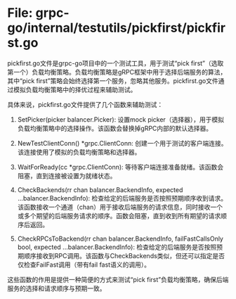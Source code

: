 # File: grpc-go/internal/testutils/pickfirst/pickfirst.go

pickfirst.go文件是grpc-go项目中的一个测试工具，用于测试“pick first”（选取第一个）负载均衡策略。负载均衡策略是gRPC框架中用于选择后端服务的算法，其中“pick first”策略会始终选择第一个服务，忽略其他服务。pickfirst.go文件通过模拟负载均衡策略中的择优过程来辅助测试。

具体来说，pickfirst.go文件提供了几个函数来辅助测试：

1. SetPicker(picker balancer.Picker): 设置mock picker（选择器），用于模拟负载均衡策略中的选择操作。该函数会替换掉gRPC内部的默认选择器。

2. NewTestClientConn() *grpc.ClientConn: 创建一个用于测试的客户端连接。该连接使用了模拟的负载均衡策略和选择器。

3. WaitForReady(cc *grpc.ClientConn): 等待客户端连接准备就绪。该函数会阻塞，直到连接被设置为就绪状态。

4. CheckBackends(rr chan balancer.BackendInfo, expected ...balancer.BackendInfo): 检查给定的后端服务是否按照预期顺序收到请求。该函数接收一个通道（chan）用于接收后端服务的请求信息，同时接收一个或多个期望的后端服务请求的顺序。函数会阻塞，直到收到所有期望的请求顺序后返回。

5. CheckRPCsToBackend(rr chan balancer.BackendInfo, failFastCallsOnly bool, expected ...balancer.BackendInfo): 检查给定的后端服务是否按照预期顺序接收到RPC调用。该函数与CheckBackends类似，但还可以指定是否仅检查FailFast调用（带有fail fast语义的调用）。

这些函数的作用是提供一种简便的方式来测试“pick first”负载均衡策略，确保后端服务的选择和请求顺序与预期一致。

